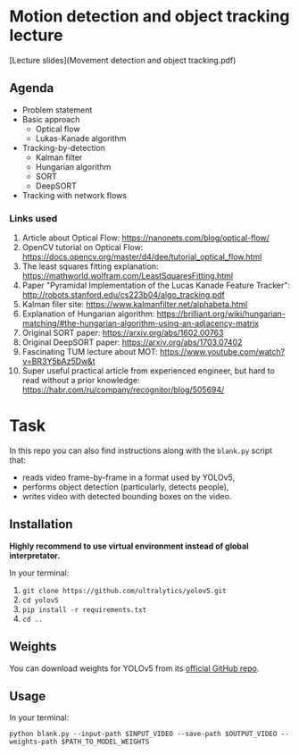 # Motion detection and object tracking lecture
[Lecture slides](Movement detection and object tracking.pdf)

## Agenda
- Problem statement
- Basic approach
    - Optical flow
    - Lukas-Kanade algorithm
- Tracking-by-detection
    - Kalman filter
    - Hungarian algorithm
    - SORT
    - DeepSORT
- Tracking with network flows

### Links used
1. Article about Optical Flow: https://nanonets.com/blog/optical-flow/
2. OpenCV tutorial on Optical Flow: https://docs.opencv.org/master/d4/dee/tutorial_optical_flow.html
3. The least squares fitting explanation: https://mathworld.wolfram.com/LeastSquaresFitting.html
4. Paper "Pyramidal Implementation of the Lucas Kanade Feature Tracker": http://robots.stanford.edu/cs223b04/algo_tracking.pdf
5. Kalman filer site: https://www.kalmanfilter.net/alphabeta.html
6. Explanation of Hungarian algorithm: https://brilliant.org/wiki/hungarian-matching/#the-hungarian-algorithm-using-an-adjacency-matrix
7. Original SORT paper: https://arxiv.org/abs/1602.00763
8. Original DeepSORT paper: https://arxiv.org/abs/1703.07402
9. Fascinating TUM lecture about MOT: https://www.youtube.com/watch?v=BR3Y5bAz5Dw&t
10. Super useful practical article from experienced engineer,
 but hard to read without a prior knowledge: https://habr.com/ru/company/recognitor/blog/505694/


# Task
In this repo you can also find instructions along with the `blank.py` script that:
- reads video frame-by-frame in a format used by YOLOv5,
- performs object detection (particularly, detects people),
- writes video with detected bounding boxes on the video.

## Installation
**Highly recommend to use virtual environment instead of global interpretator.**

In your terminal:
1. `git clone https://github.com/ultralytics/yolov5.git`
2. `cd yolov5`
3. `pip install -r requirements.txt`
4. `cd ..`

## Weights
You can download weights for YOLOv5 from its [official GitHub repo](https://github.com/ultralytics/yolov5/releases).

## Usage
In your terminal:

`python blank.py --input-path $INPUT_VIDEO --save-path $OUTPUT_VIDEO --weights-path $PATH_TO_MODEL_WEIGHTS`
